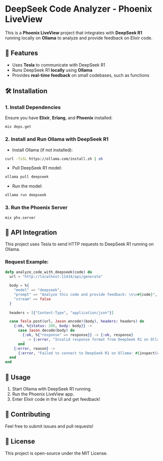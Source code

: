 # DeepSeek Code Analyzer - Phoenix LiveView

This is a **Phoenix LiveView** project that integrates with **DeepSeek R1** running locally on **Ollama** to analyze and provide feedback on Elixir code.

## 🚀 Features
- Uses **Tesla** to communicate with DeepSeek R1
- Runs DeepSeek R1 **locally** using **Ollama**
- Provides **real-time feedback** on small codebases, such as functions

## 🛠 Installation

### **1. Install Dependencies**
Ensure you have **Elixir**, **Erlang**, and **Phoenix** installed:

```sh
mix deps.get
```

### **2. Install and Run Ollama with DeepSeek R1**
- Install Ollama (if not installed):
```sh
curl -fsSL https://ollama.com/install.sh | sh
```
- Pull DeepSeek R1 model:
```sh
ollama pull deepseek
```
- Run the model:
```sh
ollama run deepseek
```

### **3. Run the Phoenix Server**
```
mix phx.server
```

## 🔗 API Integration
This project uses Tesla to send HTTP requests to DeepSeek R1 running on Ollama.

### Request Example:
```elixir
defp analyze_code_with_deepseek(code) do
  url = "http://localhost:11434/api/generate"
  
  body = %{
    "model" => "deepseek",
    "prompt" => "Analyze this code and provide feedback: \n\n#{code}",
    "stream" => false
  }
  
  headers = [{"Content-Type", "application/json"}]

  case Tesla.post(url, Jason.encode!(body), headers: headers) do
    {:ok, %{status: 200, body: body}} ->
      case Jason.decode(body) do
        {:ok, %{"response" => response}} -> {:ok, response}
        _ -> {:error, "Invalid response format from DeepSeek R1 on Ollama."}
      end
    {:error, reason} ->
      {:error, "Failed to connect to DeepSeek R1 on Ollama: #{inspect(reason)}"}
  end
end
```

## 🎯 Usage
1. Start Ollama with DeepSeek R1 running.
2. Run the Phoenix LiveView app.
3. Enter Elixir code in the UI and get feedback!

## 🤝 Contributing
Feel free to submit issues and pull requests!

## 📜 License
This project is open-source under the MIT License.
